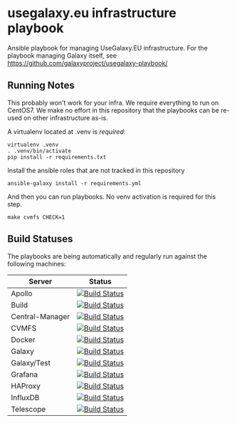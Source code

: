 # usegalaxy.eu infrastructure playbook

Ansible playbook for managing UseGalaxy.EU infrastructure. For the playbook
managing Galaxy itself, see https://github.com/galaxyproject/usegalaxy-playbook/

## Running Notes

This probably won't work for your infra. We require everything to run on
CentOS7. We make no effort in this repository that the playbooks can be re-used
on other infrastructure as-is.

A virtualenv located at .venv is *required*:

```
virtualenv .venv
. .venv/bin/activate
pip install -r requirements.txt
```

Install the ansible roles that are not tracked in this repository

```
ansible-galaxy install -r requirements.yml
```

And then you can run playbooks. No venv activation is required for this step.

```
make cvmfs CHECK=1
```

## Build Statuses

The playbooks are being automatically and regularly run against the following machines:

Server          | Status
---             | ---
Apollo          | [![Build Status](https://build.galaxyproject.eu/buildStatus/icon?job=usegalaxy-eu%2Fplaybooks%2Fapollo)](https://build.galaxyproject.eu/job/usegalaxy-eu/job/playbooks/job/apollo/)
Build           | [![Build Status](https://build.galaxyproject.eu/buildStatus/icon?job=usegalaxy-eu%2Fplaybooks%2Fbuild)](https://build.galaxyproject.eu/job/usegalaxy-eu/job/playbooks/job/build/)
Central-Manager | [![Build Status](https://build.galaxyproject.eu/buildStatus/icon?job=usegalaxy-eu%2Fplaybooks%2Fcentral-manager)](https://build.galaxyproject.eu/job/usegalaxy-eu/job/playbooks/job/central-manager/)
CVMFS           | [![Build Status](https://build.galaxyproject.eu/buildStatus/icon?job=usegalaxy-eu%2Fplaybooks%2Fcvmfs)](https://build.galaxyproject.eu/job/usegalaxy-eu/job/playbooks/job/cvmfs/)
Docker          | [![Build Status](https://build.galaxyproject.eu/buildStatus/icon?job=usegalaxy-eu%2Fplaybooks%2Fdocker)](https://build.galaxyproject.eu/job/usegalaxy-eu/job/playbooks/job/docker/)
Galaxy          | [![Build Status](https://build.galaxyproject.eu/buildStatus/icon?job=usegalaxy-eu%2Fplaybooks%2Fgalaxy)](https://build.galaxyproject.eu/job/usegalaxy-eu/job/playbooks/job/galaxy/)
Galaxy/Test     | [![Build Status](https://build.galaxyproject.eu/buildStatus/icon?job=usegalaxy-eu%2Fplaybooks%2Fgalaxy-test)](https://build.galaxyproject.eu/job/usegalaxy-eu/job/playbooks/job/galaxy-test/)
Grafana         | [![Build Status](https://build.galaxyproject.eu/buildStatus/icon?job=usegalaxy-eu%2Fplaybooks%2Fstats)](https://build.galaxyproject.eu/job/usegalaxy-eu/job/playbooks/job/stats/)
HAProxy         | [![Build Status](https://build.galaxyproject.eu/buildStatus/icon?job=usegalaxy-eu%2Fplaybooks%2Fhaproxy-internal)](https://build.galaxyproject.eu/job/usegalaxy-eu/job/playbooks/job/haproxy-internal/)
InfluxDB        | [![Build Status](https://build.galaxyproject.eu/buildStatus/icon?job=usegalaxy-eu%2Fplaybooks%2Finfluxdb)](https://build.galaxyproject.eu/job/usegalaxy-eu/job/playbooks/job/influxdb/)
Telescope       | [![Build Status](https://build.galaxyproject.eu/buildStatus/icon?job=usegalaxy-eu%2Fplaybooks%2Ftelescope)](https://build.galaxyproject.eu/job/usegalaxy-eu/job/playbooks/job/telescope/)

